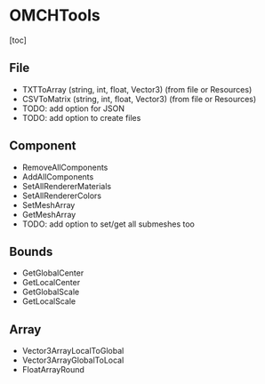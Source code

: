 # OMCHTools



[toc]



## File

- TXTToArray (string, int, float, Vector3) (from file or Resources)
- CSVToMatrix (string, int, float, Vector3) (from file or Resources)
- TODO: add option for JSON
- TODO: add option to create files



## Component

- RemoveAllComponents
- AddAllComponents
- SetAllRendererMaterials
- SetAllRendererColors
- SetMeshArray
- GetMeshArray
- TODO: add option to set/get all submeshes too



## Bounds

- GetGlobalCenter
- GetLocalCenter
- GetGlobalScale
- GetLocalScale



## Array

- Vector3ArrayLocalToGlobal
- Vector3ArrayGlobalToLocal
- FloatArrayRound
